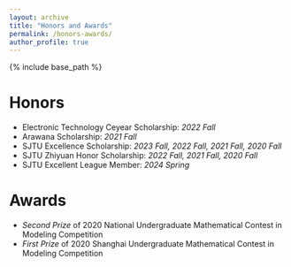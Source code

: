 ```yaml
---
layout: archive
title: "Honors and Awards"
permalink: /honors-awards/
author_profile: true
---
```


{% include base_path %}

Honors
======
* Electronic Technology Ceyear Scholarship: _2022 Fall_
* Arawana Scholarship: _2021 Fall_
* SJTU Excellence Scholarship: _2023 Fall, 2022 Fall, 2021 Fall, 2020 Fall_
* SJTU Zhiyuan Honor Scholarship: _2022 Fall, 2021 Fall, 2020 Fall_
* SJTU Excellent League Member: _2024 Spring_

Awards
======
* _Second Prize_ of 2020 National Undergraduate Mathematical Contest in Modeling Competition
* _First Prize_ of 2020 Shanghai Undergraduate Mathematical Contest in Modeling Competition
